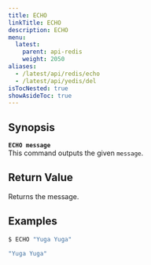 ```yaml
---
title: ECHO
linkTitle: ECHO
description: ECHO
menu:
  latest:
    parent: api-redis
    weight: 2050
aliases:
  - /latest/api/redis/echo
  - /latest/api/yedis/del
isTocNested: true
showAsideToc: true
---
```


## Synopsis
<b>`ECHO message`</b><br>
This command outputs the given `message`.

## Return Value
Returns the message.

## Examples
```{.sh .copy .separator-dollar}
$ ECHO "Yuga Yuga"
```
```sh
"Yuga Yuga"
```
